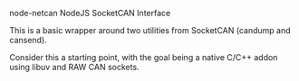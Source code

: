 node-netcan
NodeJS SocketCAN Interface

This is a basic wrapper around two utilities from SocketCAN (candump and cansend).

Consider this a starting point, with the goal being a native C/C++ addon using libuv and RAW CAN sockets.
